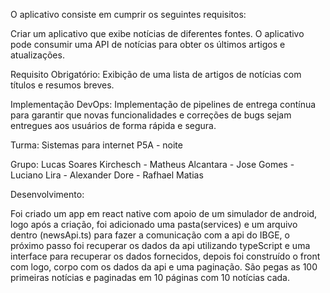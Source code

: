 
O aplicativo consiste em cumprir os seguintes requisitos:

Criar um aplicativo que exibe notícias de diferentes fontes. O aplicativo pode consumir uma API de notícias para obter os últimos artigos e atualizações.

Requisito Obrigatório: Exibição de uma lista de artigos de notícias com títulos e resumos
breves.

Implementação DevOps: Implementação de pipelines de entrega contínua para garantir que
novas funcionalidades e correções de bugs sejam entregues aos usuários de forma rápida e
segura.

Turma: Sistemas para internet P5A - noite

Grupo: Lucas Soares Kirchesch - Matheus Alcantara - Jose Gomes - Luciano Lira - Alexander Dore - Rafhael Matias 

Desenvolvimento:

Foi criado um app em react native com apoio de um simulador de android, logo após a criação, foi
 adicionado uma pasta(services) e um arquivo dentro (newsApi.ts) para fazer a comunicação com a api do IBGE, o próximo passo foi recuperar os dados da api utilizando typeScript e uma interface
 para recuperar os dados fornecidos, depois foi construído o front com logo, corpo com os dados da api e uma paginação. São pegas as 100 primeiras notícias e paginadas em 10 páginas com 10 notícias cada. 

